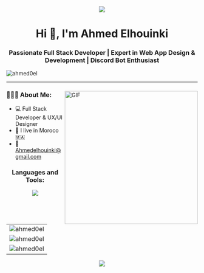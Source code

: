 <div align="center">
  <img src="https://user-images.githubusercontent.com/22107794/139580686-887df369-edb8-4bc8-b607-4fbf6d7e4866.gif">
</div>


<h1 align="center">Hi 👋, I'm Ahmed Elhouinki</h1>
<h3 align="center">Passionate Full Stack Developer | Expert in Web App Design & Development | Discord Bot Enthusiast</h3>
<p align="left"> <img src="https://komarev.com/ghpvc/?username=ahmed0el&label=Profile%20views&color=0e75b6&style=flat" alt="ahmed0el" /> </p>
<hr/>
<div aling='center' >
  <img align="right" alt="GIF" src="https://i0.wp.com/media.tenor.com/TIUfh_o9hIUAAAAd/minimoss-pixel-art.gif?fit=960%2C960&ssl=1" width="350px" />
<h3 align="left">👨🏻‍💻 About Me:</h3>

- 💻 Full Stack Developer & UX/UI Designer
- 📌 I live in Moroco 🇲🇦
- 📧 Ahmedelhouinki@gmail.com
</div>

<div align='center'>
  <h3 align="center">Languages and Tools:</h3>
<p align="center">
  <a href="https://skillicons.dev">
    <img src="https://skillicons.dev/icons?i=git,azure,blender,bootstrap,cpp,css,discord,bots,figma,github,html,ai,js,jquery,linux,mongodb,laravel,mysql,nodejs,npm,ps,php,postman,py,react,tailwind,vite,vscode,windows" />
  </a>
</p>
</div>
<table>
  <tr>
    <td>
    <img  src="https://github-readme-stats.vercel.app/api?username=ahmed0el&show_icons=true&locale=en" alt="ahmed0el" />
    </td>
  </tr>
  <tr>
    <td>
    <img  src="https://github-readme-streak-stats.herokuapp.com/?user=ahmed0el&" alt="ahmed0el" />
    </td>
  </tr>
  <tr>
    <td>
    <img  src="https://github-readme-stats.vercel.app/api/top-langs?username=ahmed0el&show_icons=true&locale=en&layout=compact" alt="ahmed0el" />
    </td>
  </tr>
  
</table>
<div align="center">
  <img src="https://www.animatedimages.org/data/media/562/animated-line-image-0019.gif">
</div>
